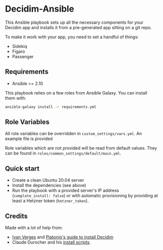 # Decidim-Ansible

This Ansible playbook sets up all the necessary components for your Decidim app and installs it from a pre-generated app sitting on a git repo.

To make it work with your app, you need to set a handful of things:

- Sidekiq
- Figaro
- Passenger

## Requirements

- Ansible >= 2.10

This playbook relies on a few roles from Ansible Galaxy. You can install them with:

```bash
ansible-galaxy install -r requirements.yml
```

## Role Variables

All role variables can be overridden in `custom_settings/vars.yml`. An example file is provided

Role variables which are not provided will be read from default values. They can be found in `roles/common_settings/default/main.yml`.

## Quick start

- Create a clean Ubuntu 20.04 server
- Install the dependencies (see above)
- Run the playbook with a provided server's IP address (`complete_install: false`) or with automatic provisioning by providing at least a Hetzner token (`hetzner_token`).

## Credits

Made with a lot of help from:

- [Ivan Verges](https://github.com/microstudi) and [Platoniq's guide to install Decidim](https://github.com/Platoniq/decidim-install)
- Claude Durocher and his [install scripts](https://gitlab.forge.gouv.qc.ca/claude.durocher/decidim/tree/master).
